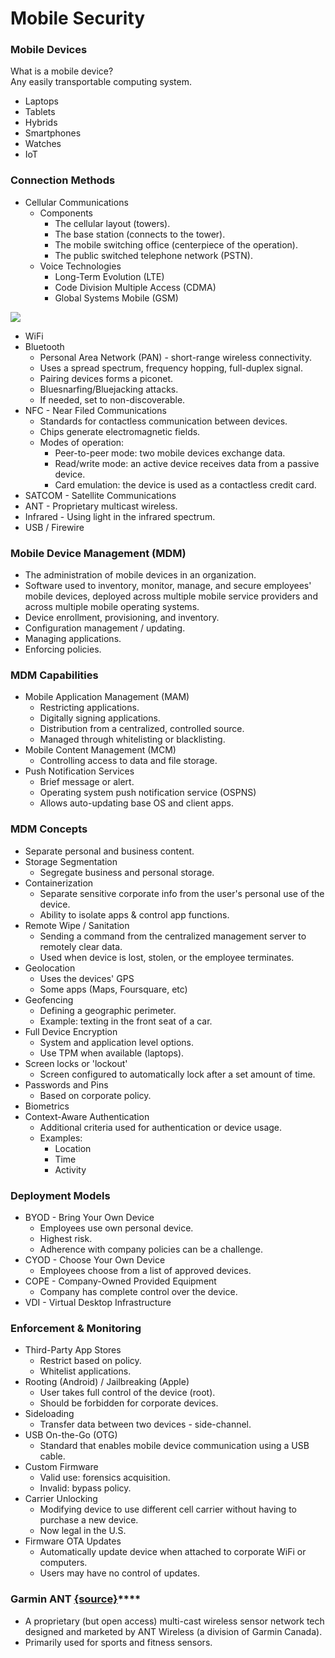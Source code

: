 # Mobile Security

### **Mobile Devices**

What is a mobile device?  
Any easily transportable computing system.

* Laptops
* Tablets
* Hybrids
* Smartphones
* Watches
* IoT

### **Connection Methods**

* Cellular Communications
  * Components
    * The cellular layout \(towers\).
    * The base station \(connects to the tower\).
    * The mobile switching office \(centerpiece of the operation\).
    * The public switched telephone network \(PSTN\).
  * Voice Technologies
    * Long-Term Evolution \(LTE\)
    * Code Division Multiple Access \(CDMA\)
    * Global Systems Mobile \(GSM\)

![](https://www.evernote.com/shard/s342/res/ea9fb374-a769-712e-3902-04d11537dbd9)

* WiFi
* Bluetooth
  * Personal Area Network \(PAN\) - short-range wireless connectivity.
  * Uses a spread spectrum, frequency hopping, full-duplex signal.
  * Pairing devices forms a piconet.
  * Bluesnarfing/Bluejacking attacks.
  * If needed, set to non-discoverable.
* NFC - Near Filed Communications
  * Standards for contactless communication between devices.
  * Chips generate electromagnetic fields.
  * Modes of operation:
    * Peer-to-peer mode: two mobile devices exchange data.
    * Read/write mode: an active device receives data from a passive device.
    * Card emulation: the device is used as a contactless credit card.
* SATCOM - Satellite Communications
* ANT - Proprietary multicast wireless.
* Infrared - Using light in the infrared spectrum.
* USB / Firewire

### **Mobile Device Management \(MDM\)**

* The administration of mobile devices in an organization.
* Software used to inventory, monitor, manage, and secure employees' mobile devices, deployed across multiple mobile service providers and across multiple mobile operating systems.
* Device enrollment, provisioning, and inventory.
* Configuration management / updating.
* Managing applications.
* Enforcing policies.

### **MDM Capabilities**

* Mobile Application Management \(MAM\)
  * Restricting applications.
  * Digitally signing applications.
  * Distribution from a centralized, controlled source.
  * Managed through whitelisting or blacklisting.
* Mobile Content Management \(MCM\)
  * Controlling access to data and file storage.
* Push Notification Services
  * Brief message or alert.
  * Operating system push notification service \(OSPNS\)
  * Allows auto-updating base OS and client apps.

### **MDM Concepts**

* Separate personal and business content.
* Storage Segmentation
  * Segregate business and personal storage.
* Containerization
  * Separate sensitive corporate info from the user's personal use of the device.
  * Ability to isolate apps & control app functions.
* Remote Wipe / Sanitation
  * Sending a command from the centralized management server to remotely clear data.
  * Used when device is lost, stolen, or the employee terminates.
* Geolocation
  * Uses the devices' GPS
  * Some apps \(Maps, Foursquare, etc\)
* Geofencing
  * Defining a geographic perimeter.
  * Example: texting in the front seat of a car.
* Full Device Encryption
  * System and application level options.
  * Use TPM when available \(laptops\).
* Screen locks or 'lockout'
  * Screen configured to automatically lock after a set amount of time.
* Passwords and Pins
  * Based on corporate policy.
* Biometrics
* Context-Aware Authentication
  * Additional criteria used for authentication or device usage.
  * Examples:
    * Location
    * Time
    * Activity

### **Deployment Models**

* BYOD - Bring Your Own Device
  * Employees use own personal device.
  * Highest risk.
  * Adherence with company policies can be a challenge.
* CYOD - Choose Your Own Device
  * Employees choose from a list of approved devices.
* COPE - Company-Owned Provided Equipment
  * Company has complete control over the device.
* VDI - Virtual Desktop Infrastructure

### **Enforcement & Monitoring**

* Third-Party App Stores
  * Restrict based on policy.
  * Whitelist applications.
* Rooting \(Android\) / Jailbreaking \(Apple\)
  * User takes full control of the device \(root\).
  * Should be forbidden for corporate devices.
* Sideloading
  * Transfer data between two devices - side-channel.
* USB On-the-Go \(OTG\)
  * Standard that enables mobile device communication using a USB cable.
* Custom Firmware
  * Valid use: forensics acquisition.
  * Invalid: bypass policy.
* Carrier Unlocking
  * Modifying device to use different cell carrier without having to purchase a new device.
  * Now legal in the U.S. 
* Firmware OTA Updates
  * Automatically update device when attached to corporate WiFi or computers.
  * Users may have no control of updates.

### **Garmin ANT** [**{source}**](https://en.wikipedia.org/wiki/ANT_%28network%29)\*\*\*\*

* A proprietary \(but open access\) multi-cast wireless sensor network tech designed and marketed by ANT Wireless \(a division of Garmin Canada\).
* Primarily used for sports and fitness sensors.



